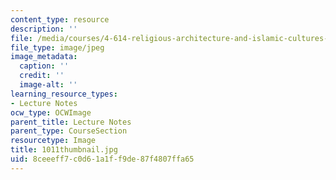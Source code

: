 ```yaml
---
content_type: resource
description: ''
file: /media/courses/4-614-religious-architecture-and-islamic-cultures-fall-2002/8ceeeff7c0d61a1ff9de87f4807ffa65_1011thumbnail.jpg
file_type: image/jpeg
image_metadata:
  caption: ''
  credit: ''
  image-alt: ''
learning_resource_types:
- Lecture Notes
ocw_type: OCWImage
parent_title: Lecture Notes
parent_type: CourseSection
resourcetype: Image
title: 1011thumbnail.jpg
uid: 8ceeeff7-c0d6-1a1f-f9de-87f4807ffa65
---
```

